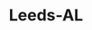 ---
title: Leeds-AL
slug: leeds-al
f_state:
- cms/state/alabama.md
f_locations:
- cms/payday-loan/advance-america-1108.md
- cms/payday-loan/advance-america-1109.md
- cms/payday-loan/check-go-9695.md
- cms/payday-loan/check-connection-inc-11141.md
- cms/payday-loan/money-mart-21348.md
- cms/payday-loan/payday-today-24084.md
- cms/payday-loan/title-cash-27717.md
updated-on: '2024-05-30T13:41:28.615Z'
created-on: '2024-05-30T13:41:28.615Z'
published-on: '2024-05-30T13:54:32.469Z'
f_city: Leeds
layout: '[city].html'
tags: city
---